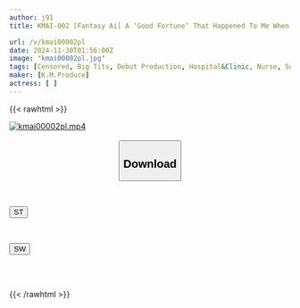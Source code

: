 ```yaml
---
author: j91
title: KMAI-002 [Fantasy Ai] A ‘Good Fortune’ That Happened To Me When I Was Completely Injured Both In Body And Mind. A 1-Night, 2-Day Hospital Stay For Examinations, Where I Am Examined By The Excellent Beautiful Nurse Angel Yui, Who Has The Best Maternal Instincts.

url: /v/kmai00002pl
date: 2024-11-30T01:56:00Z
image: "kmai00002pl.jpg"
tags: [Censored, Big Tits, Debut Production, Hospital&Clinic, Nurse, Solowork, Subjectivity]
maker: [K.M.Produce]
actress: [ ]
---
```



{{< rawhtml >}}

<div class="video" data-videoid="7KKaWaqpYbCAAp7">
    <a href="javascript:;">
        <img src="/v/kmai00002pl/kmai00002pl.jpg" width="WIDTH" height="HEIGHT" alt="kmai00002pl.mp4" loading="lazy">
    </a>
</div>

<script type="text/javascript" src="https://j91.asia/asset/on-demand-st.js"></script>

<br>
  <link rel="stylesheet" href="https://j91.asia/asset/bs5.css">
  
  <center>
  <button class="btn btn-primary" type="button" data-bs-toggle="collapse" data-bs-target=".multi-collapse" aria-expanded="false" aria-controls="multiCollapseExample1 multiCollapseExample2"><h2>Download</h2></button></center>
</p>
<div class="row">
  <div class="col">
    <div class="collapse multi-collapse" id="multiCollapseExample1">
      <div class="card card-body">
	      	      <br>
<div class="buttons">  
<p><a href="/v/kmai00002pl/st.html" target="_blank"><button class="btn-hover color-3"><i class="fa fa-download"></i> ST</button></a></p></div>
    </div>
  </div>
</div>
  <div class="col">
    <div class="collapse multi-collapse" id="multiCollapseExample2">
      <div class="card card-body">
	      <br>
<div class="buttons">
<p><a href="/v/kmai00002pl/sw.html" target="_blank"><button class="btn-hover color-2"><i class="fa fa-download"></i> SW</button></a></p></div>
<br><br>
      </div>
    </div>
  </div>
</div>

{{< /rawhtml >}}
